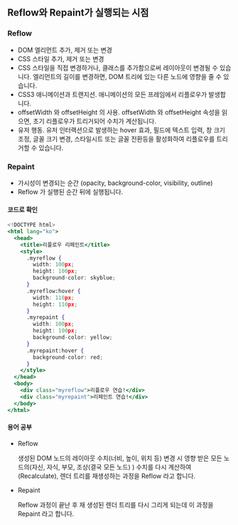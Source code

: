 ## Reflow와 Repaint가 실행되는 시점

### Reflow

- DOM 엘리먼트 추가, 제거 또는 변경
- CSS 스타일 추가, 제거 또는 변경
- CSS 스타일을 직접 변경하거나, 클래스를 추가함으로써 레이아웃이 변경될 수 있습니다. 엘리먼트의 길이를 변경하면, DOM 트리에 있는 다른 노드에 영향을 줄 수 있습니다.
- CSS3 애니메이션과 트랜지션. 애니메이션의 모든 프레임에서 리플로우가 발생합니다.
- offsetWidth 와 offsetHeight 의 사용. offsetWidth 와 offsetHeight 속성을 읽으면, 초기 리플로우가 트리거되어 수치가 계산됩니다.
- 유저 행동. 유저 인터랙션으로 발생하는 hover 효과, 필드에 텍스트 입력, 창 크기 조정, 글꼴 크기 변경, 스타일시트 또는 글꼴 전환등을 활성화하여 리플로우를 트리거할 수 있습니다.

### Repaint

- 가시성이 변경되는 순간 (opacity, background-color, visibility, outline)
- Reflow 가 실행된 순간 뒤에 실행됩니다.

#### 코드로 확인

```jsx
<!DOCTYPE html>
<html lang="ko">
  <head>
    <title>리플로우 리페인트</title>
    <style>
      .myreflow {
        width: 100px;
        height: 100px;
        background-color: skyblue;
      }
      .myreflow:hover {
        width: 110px;
        height: 110px;
      }
      .myrepaint {
        width: 100px;
        height: 100px;
        background-color: yellow;
      }
      .myrepaint:hover {
        background-color: red;
      }
    </style>
  </head>
  <body>
    <div class="myreflow">리플로우 연습!</div>
    <div class="myrepaint">리페인트 연습!</div>
  </body>
</html>
```

#### 용어 공부

- Reflow

  생성된 DOM 노드의 레이아웃 수치(너비, 높이, 위치 등) 변경 시 영향 받은 모든 노드의(자신, 자식, 부모, 조상(결국 모든 노드) ) 수치를 다시 계산하여(Recalculate), 렌더 트리를 재생성하는 과정을 Reflow 라고 합니다.

- Repaint

  Reflow 과정이 끝난 후 재 생성된 렌더 트리를 다시 그리게 되는데 이 과정을 Repaint 라고 합니다.
